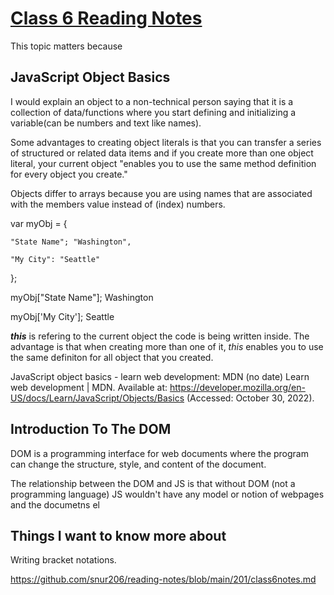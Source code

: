 # [Class 6 Reading Notes](https://github.com/snur206/reading-notes/blob/main/201/class6notes.md)

This topic matters because

## JavaScript Object Basics

I would explain an object to a non-technical person saying that it is a collection of data/functions where you start defining and initializing a variable(can be numbers and text like names).

Some advantages to creating object literals is that you can transfer a series of structured or related data items and if you create more than one object literal, your current object "enables you to use the same method definition for every object you create."

Objects differ to arrays because you are using names that are associated with the members value instead of (index) numbers.

var myObj = {

    "State Name"; "Washington",
    
    "My City": "Seattle"
    
  };
  
myObj["State Name"]; Washington

   myObj['My City']; Seattle

***this*** is refering to the current object the code is being written inside. The advantage is that when creating more than one of it, *this* enables you to use the same definiton for all object that you created.

JavaScript object basics - learn web development: MDN (no date) Learn web development | MDN. Available at: https://developer.mozilla.org/en-US/docs/Learn/JavaScript/Objects/Basics (Accessed: October 30, 2022). 

## Introduction To The DOM

DOM is a programming interface for web documents where the program can change the structure, style, and content of the document.

The relationship between the DOM and JS is that without DOM (not a programming language) JS wouldn't have any model or notion of webpages and the documetns el


## Things I want to know more about

Writing bracket notations.


https://github.com/snur206/reading-notes/blob/main/201/class6notes.md
